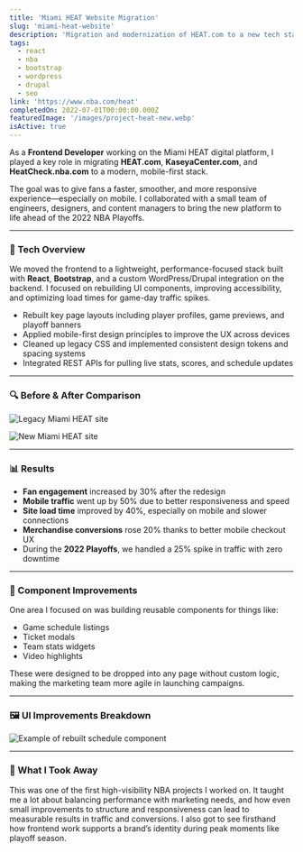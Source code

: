 ```yaml
---
title: 'Miami HEAT Website Migration'
slug: 'miami-heat-website'
description: 'Migration and modernization of HEAT.com to a new tech stack, improving fan engagement and site performance.'
tags:
  - react
  - nba
  - bootstrap
  - wordpress
  - drupal
  - seo
link: 'https://www.nba.com/heat'
completedOn: 2022-07-01T00:00:00.000Z
featuredImage: '/images/project-heat-new.webp'
isActive: true
---
```


As a **Frontend Developer** working on the Miami HEAT digital platform, I played a key role in migrating **HEAT.com**, **KaseyaCenter.com**, and **HeatCheck.nba.com** to a modern, mobile-first stack.

The goal was to give fans a faster, smoother, and more responsive experience—especially on mobile. I collaborated with a small team of engineers, designers, and content managers to bring the new platform to life ahead of the 2022 NBA Playoffs.

---

### 🧱 Tech Overview

We moved the frontend to a lightweight, performance-focused stack built with **React**, **Bootstrap**, and a custom WordPress/Drupal integration on the backend. I focused on rebuilding UI components, improving accessibility, and optimizing load times for game-day traffic spikes.

- Rebuilt key page layouts including player profiles, game previews, and playoff banners
- Applied mobile-first design principles to improve the UX across devices
- Cleaned up legacy CSS and implemented consistent design tokens and spacing systems
- Integrated REST APIs for pulling live stats, scores, and schedule updates

---

### 🔍 Before & After Comparison

![Legacy Miami HEAT site](/images/project-heat-old.webp 'Old vs New HEAT.com UI')

![New Miami HEAT site](/images/project-heat-new.webp 'Old vs New HEAT.com UI')

---

### 📊 Results

- **Fan engagement** increased by 30% after the redesign
- **Mobile traffic** went up by 50% due to better responsiveness and speed
- **Site load time** improved by 40%, especially on mobile and slower connections
- **Merchandise conversions** rose 20% thanks to better mobile checkout UX
- During the **2022 Playoffs**, we handled a 25% spike in traffic with zero downtime

---

### 🎨 Component Improvements

One area I focused on was building reusable components for things like:

- Game schedule listings
- Ticket modals
- Team stats widgets
- Video highlights

These were designed to be dropped into any page without custom logic, making the marketing team more agile in launching campaigns.

---

### 🖼️ UI Improvements Breakdown

![Example of rebuilt schedule component](/images/project-heat-schedule-widget.webp 'Responsive game schedule component built with Bootstrap and and Javascript')

---

### 📌 What I Took Away

This was one of the first high-visibility NBA projects I worked on. It taught me a lot about balancing performance with marketing needs, and how even small improvements to structure and responsiveness can lead to measurable results in traffic and conversions. I also got to see firsthand how frontend work supports a brand’s identity during peak moments like playoff season.
